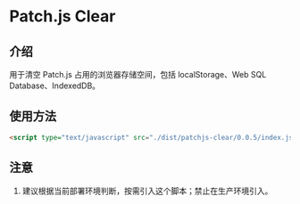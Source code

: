 # Patch.js Clear

## 介绍

用于清空 Patch.js 占用的浏览器存储空间，包括 localStorage、Web SQL Database、IndexedDB。

## 使用方法

```html
<script type="text/javascript" src="./dist/patchjs-clear/0.0.5/index.js"></script>
```

## 注意

1. 建议根据当前部署环境判断，按需引入这个脚本；禁止在生产环境引入。
